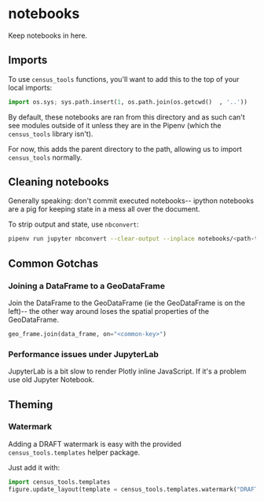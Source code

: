 # notebooks

Keep notebooks in here.

## Imports

To use `census_tools` functions, you'll want to add this to the top of your
local imports:

```python
import os.sys; sys.path.insert(1, os.path.join(os.getcwd()  , '..'))
```

By default, these notebooks are ran from this directory and as such can't see
modules outside of it unless they are in the Pipenv (which the `census_tools`
library isn't).

For now, this adds the parent directory to the path, allowing us to import
`census_tools` normally.

## Cleaning notebooks

Generally speaking: don't commit executed notebooks-- ipython notebooks are a
pig for keeping state in a mess all over the document.

To strip output and state, use `nbconvert`:

```sh
pipenv run jupyter nbconvert --clear-output --inplace notebooks/<path-to-notebook>.ipynb
```

## Common Gotchas

### Joining a DataFrame to a GeoDataFrame

Join the DataFrame to the GeoDataFrame (ie the GeoDataFrame is on the left)--
the other way around loses the spatial properties of the GeoDataFrame.

```python
geo_frame.join(data_frame, on="<common-key>")
```

### Performance issues under JupyterLab

JupyterLab is a bit slow to render Plotly inline JavaScript. If it's a problem
use old Jupyter Notebook.

## Theming

### Watermark

Adding a DRAFT watermark is easy with the provided `census_tools.templates` helper package.

Just add it with:

```python
import census_tools.templates
figure.update_layout(template = census_tools.templates.watermark("DRAFT"))
```